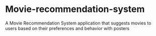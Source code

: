 # Movie-recommendation-system
A Movie Recommendation System application that suggests movies to users based on their preferences and behavior with posters
